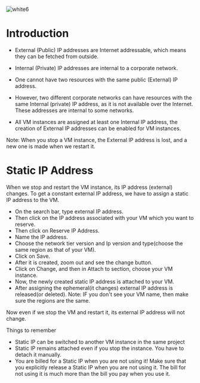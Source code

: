 ![white6](https://github.com/aasthaa-007/100DaysofCloud/assets/70707726/b86a0433-f40b-4fd7-8136-973cfda21ae2)

# Introduction

* External (Public) IP addresses are Internet addressable, which means they can be fetched from outside.

* Internal (Private) IP addresses are internal to a corporate network.

* One cannot have two resources	with the same public (External)	IP  address.

* However, two different corporate networks can have resources with the same Internal
(private) IP address, as it is not available over the Internet. These addresses are internal to some networks.

* All VM instances are assigned at least one Internal IP address, the creation of External IP addresses can be enabled for VM instances.

Note: When you stop a VM instance, the External IP address is lost, and a new one is made when we restart it.

# Static IP Address

When we stop and restart the VM instance, its IP address (external) changes. To get a constant external IP address, we have to assign a static IP address to the VM.

* On the search bar, type external IP address.
* Then click on the IP address associated with your VM which you want to reserve.
* Then click on Reserve IP Address.
* Name the IP address.
* Choose the network tier version and Ip version and type(choose the same region as that of your VM).
* Click on Save.
* After it is created, zoom out and see the change button.
* Click on Change, and then in Attach to section, choose your VM instance.
* Now, the newly created static IP address is attached to your VM.
* After assigning the ephemeral(it changes) external IP address is released(or deleted).
Note: IF you don't see your VM name, then make sure the regions are the same.

Now even if we stop the VM and restart it, its external IP address will not change.

Things to remember

* Static IP can be switched to another VM instance in the same project
* Static IP remains attached even if you stop the instance. You have to detach it manually.
*  You are billed for a Static IP when you are not using it!
   Make sure that you explicitly release a Static IP when you are not using it. The bill for not using it is much more than the bill you pay when you use it.




